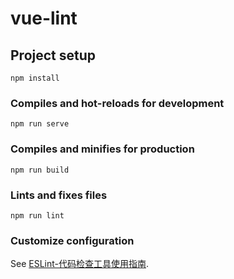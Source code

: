 # vue-lint

## Project setup

```
npm install
```

### Compiles and hot-reloads for development

```
npm run serve
```

### Compiles and minifies for production

```
npm run build
```

### Lints and fixes files

```
npm run lint
```

### Customize configuration

See [ESLint-代码检查工具使用指南](https://github.com/BullFei/vue-lint-demo/blob/master/README-%E4%BB%A3%E7%A0%81%E6%A3%80%E6%9F%A5%E5%B7%A5%E5%85%B7.md).
